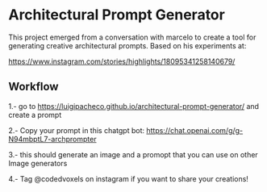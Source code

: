 # Architectural Prompt Generator

This project emerged from a conversation with marcelo to create a tool for generating creative architectural prompts. Based on his experiments at: 

https://www.instagram.com/stories/highlights/18095341258140679/

## Workflow

1.- go to  https://luigipacheco.github.io/architectural-prompt-generator/ and create a prompt

2.- Copy your prompt in this chatgpt bot: 
https://chat.openai.com/g/g-N94mbptL7-archprompter

3.- this should generate an image and a promopt that you can use on other Image generators

4.- Tag @codedvoxels on instagram if you want to share your creations!

